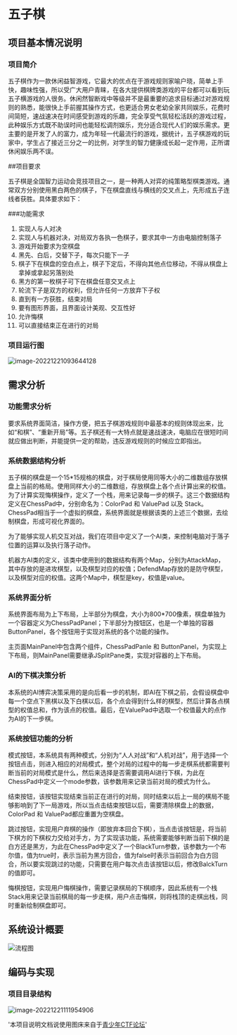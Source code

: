 # 五子棋

## 项目基本情况说明

### 项目简介

五子棋作为一款休闲益智游戏，它最大的优点在于游戏规则家喻户晓，简单上手快，趣味性强，所以受广大用户青睐，在各大提供棋牌类游戏的平台都可以看到玩五子横游戏的人很务。休闲然智断戏中等级并不是最重要的追求目标通过对游戏规则的熟悉，能很快上手前握其操作方式，也更适合男女老幼全家共同娱乐，花费时间简短，速战速决在时间感受到游戏的乐趣，完全享受气氛轻松活跃的游戏过程，此种娱乐方式既不助误时间也能轻松调剂娱乐，充分适合现代人们的娱乐需求。更主要的是开发了人的富力，成为年轻一代最流行的游戏，据统计，五子棋游戏的玩家中，学生占了接近三分之一的比例，对学生的智力健康成长起一定作用，正所谓休闲娱乐两不误。

##项目要求

五子棋是全国智力运动会竞技项目之一，是一种两人对弈的纯策略型棋类游戏。通常双方分别使用黑白两色的棋子，下在棋盘直线与横线的交叉点上，先形成五子连线者获胜。具体要求如下：

###功能需求

1. 实现人与人对决
2. 实现人与机器对决，对局双方各执一色棋子，要求其中一方由电脑控制落子
3. 游戏开始要求为空棋盘
4. 黑先、白后，交替下子，每次只能下一子
5. 棋子下在棋盘的空白点上，棋子下定后，不得向其他点位移动，不得从棋盘上拿掉或拿起另落别处
6. 黑方的第一枚棋子可下在棋盘任意交叉点上
7. 轮流下子是双方的权利，但允许任何一方放弃下子权
8. 直到有一方获胜，结束对局
9. 要有图形界面，且界面设计美观、交互性好
10. 允许悔棋
11. 可以直接结束正在进行的对局

### 项目运行图

![image-20221221093644128](https://bbs.qsnctf.com/data/attachment/forum/202212/21/151916bnjgd5a8qo5btoyq.png)

## 需求分析

### 功能需求分析

要求系统界面简洁，操作方便，把五子棋游戏规则中最基本的规则体现出来，比如“和棋”、“重新开局”等。五子棋还有一大特点就是速战速决，电脑应在很短时间就应做出判断，并能提供一定的帮助，违反游戏规则的时候应立即指出。

### 系统数据结构分析

五子棋的棋盘是一个15*15规格的棋盘，对于棋局使用同等大小的二维数组存放棋盘上当前的格局。使用同样大小的二维数组，存放棋盘上各个点计算出来的权值。为了计算实现悔棋操作，定义了一个栈，用来记录每一步的棋子。这三个数据结构定义在ChessPad中，分别命名为：ColorPad 和 ValuePad 以及 Stack。ChessPad相当于一个虚拟的棋盘，系统界面就是根据该类的上述三个数据，去绘制棋盘，形成可视化界面的。

为了能够实现人机交互对战，我们在项目中定义了一个AI类，来控制电脑对于落子位置的运算以及执行落子动作。

机器方AI类的定义，该类中使用到的数据结构有两个Map，分别为AttackMap，其中存放的是进攻棋型，以及棋型对应的权值；DefendMap存放的是防守棋型，以及棋型对应的权值。这两个Map中，棋型是key，权值是value。

### 系统界面分析

系统界面布局为上下布局，上半部分为棋盘，大小为800*700像素，棋盘单独为一个容器定义为ChessPadPanel；下半部分为按钮区，也是一个单独的容器ButtonPanel，各个按钮用于实现对系统的各个功能的操作。

主页面MainPanel中包含两个组件，ChessPadPanle 和 ButtonPanel，为实现上下布局，则MainPanel需要继承JSplitPane类，实现对容器的上下布局。

### AI的下棋决策分析

本系统的AI博弈决策采用的是向后看一步的机制，即AI在下棋之前，会假设棋盘中每一个空点下黑棋以及下白棋以后，各个点会得到什么样的棋型，然后计算各点棋型的权值总和，作为该点的权值。最后，在ValuePad中选取一个权值最大的点作为AI的下一步棋。

### 系统按钮功能的分析

模式按钮，本系统具有两种模式，分别为“人人对战”和“人机对战”，用于选择一个按钮点击，则进入相应的对局模式，整个对局的过程中的每一步走棋系统都需要判断当前的对局模式是什么，然后来选择是否需要调用AI进行下棋，为此在ChessPad中定义一个mode参数，该参数用来记录当前对局的模式为什么。

结束按钮，该按钮实现结束当前正在进行的对局，同时结束以后上一局的棋局不能够影响到了下一局游戏，所以当点击结束按钮以后，需要清除棋盘上的数据，ColorPad 和 ValuePad都应重置为空棋盘。

跳过按钮，实现用户弃棋的操作（即放弃本回合下棋），当点击该按钮是，将当前下棋方的下棋权力交给对手方，为了实现该功能，系统需要能够判断当前下棋的是白方还是黑方，为此在ChessPad中定义了一个BlackTurn参数，该参数为一个布尔值，值为true时，表示当前为黑方回合，值为false时表示当前回合为白方回合，所以要实现跳过的功能，只需要在用户每次点击该按钮以后，修改BalckTurn的值即可。

悔棋按钮，实现用户悔棋操作，需要记录棋局的下棋顺序，因此系统有一个栈Stack用来记录当前棋局的每一步走棋，用户点击悔棋，则将栈顶的走棋出栈，同时重新绘制棋盘即可。

## 系统设计概要

![流程图](https://bbs.qsnctf.com/data/attachment/forum/202212/21/151916o1h1366696nv336n.jpg)

## 编码与实现

### 项目目录结构

![image-20221221111954906](https://bbs.qsnctf.com/data/attachment/forum/202212/21/151916g3i2zyzwvyswmi2w.png)

'本项目说明文档说使用图床来自于[青少年CTF论坛](https://bbs.qsnctf.com/)'

